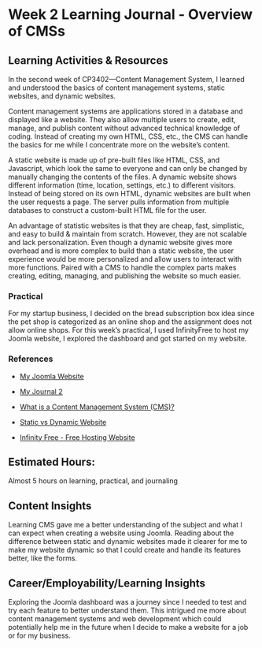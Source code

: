# Week 2 Learning Journal - Overview of CMSs

## Learning Activities & Resources
In the second week of CP3402—Content Management System, I learned and understood the basics of content management systems, static websites, and dynamic websites.

Content management systems are applications stored in a database and displayed like a website. They also allow multiple users to create, edit, manage, and publish content without advanced technical knowledge of coding. Instead of creating my own HTML, CSS, etc., the CMS can handle the basics for me while I concentrate more on the website’s content.

A static website is made up of pre-built files like HTML, CSS, and Javascript, which look the same to everyone and can only be changed by manually changing the contents of the files. A dynamic website shows different information (time, location, settings, etc.) to different visitors. Instead of being stored on its own HTML, dynamic websites are built when the user requests a page. The server pulls information from multiple databases to construct a custom-built HTML file for the user. 

An advantage of statistic websites is that they are cheap, fast, simplistic, and easy to build & maintain from scratch. However, they are not scalable and lack personalization. Even though a dynamic website gives more overhead and is more complex to build than a static website, the user experience would be more personalized and allow users to interact with more functions. Paired with a CMS to handle the complex parts makes creating, editing, managing, and publishing the website so much easier.

### Practical
For my startup business, I decided on the bread subscription box idea since the pet shop is categorized as an online shop and the assignment does not allow online shops. For this week’s practical, I used InfinityFree to host my Joomla website, I explored the dashboard and got started on my website.

### References
- [My Joomla Website](http://joomla-assignment.infinityfreeapp.com/)
- [My Journal 2](https://github.com/ChealseaTan/CP3402-Journal/blob/main/Practical%202%20Journal) 

- [What is a Content Management System (CMS)?](https://kinsta.com/knowledgebase/content-management-system/)
- [Static vs Dynamic Website](https://blog.hubspot.com/website/static-vs-dynamic-website)
- [Infinity Free - Free Hosting Website](https://www.infinityfree.com/)

## Estimated Hours:
Almost 5 hours on learning, practical, and journaling

## Content Insights
Learning CMS gave me a better understanding of the subject and what I can expect when creating a website using Joomla. Reading about the difference between static and dynamic websites made it clearer for me to make my website dynamic so that I could create and handle its features better, like the forms. 

## Career/Employability/Learning Insights
Exploring the Joomla dashboard was a journey since I needed to test and try each feature to better understand them. This intrigued me more about content management systems and web development which could potentially help me in the future when I decide to make a website for a job or for my business.  
